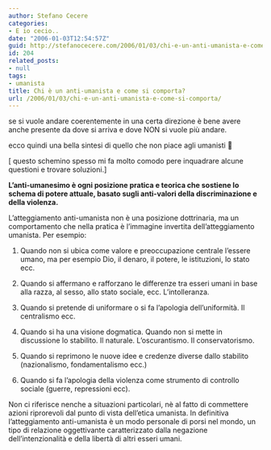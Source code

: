 ```yaml
---
author: Stefano Cecere
categories:
- E io cecio..
date: "2006-01-03T12:54:57Z"
guid: http://stefanocecere.com/2006/01/03/chi-e-un-anti-umanista-e-come-si-comporta/
id: 204
related_posts:
- null
tags:
- umanista
title: Chi è un anti-umanista e come si comporta?
url: /2006/01/03/chi-e-un-anti-umanista-e-come-si-comporta/
---
```


<img src='/wp-content/cattivi.jpeg' alt='' align='left' />se si vuole andare coerentemente in una certa direzione è bene avere anche presente da dove si arriva e dove NON si vuole più andare.
  
ecco quindi una bella sintesi di quello che non piace agli umanisti 🙂
  
[ questo schemino spesso mi fa molto comodo pere inquadrare alcune questioni e trovare soluzioni.]

**L&#8217;anti-umanesimo è ogni posizione pratica e teorica che sostiene lo schema di potere attuale, basato sugli anti-valori della discriminazione e della violenza.**
  
L&#8217;atteggiamento anti-umanista non è una posizione dottrinaria, ma un comportamento che nella pratica è l&#8217;immagine invertita dell&#8217;atteggiamento umanista. Per esempio:

1. Quando non si ubica come valore e preoccupazione centrale l&#8217;essere umano, ma per esempio Dio, il denaro, il potere, le istituzioni, lo stato ecc.

2. Quando si affermano e rafforzano le differenze tra esseri umani in base alla razza, al sesso, allo stato sociale, ecc. L&#8217;intolleranza.

3. Quando si pretende di uniformare o si fa l&#8217;apologia dell&#8217;uniformità. Il centralismo ecc.

4. Quando si ha una visione dogmatica. Quando non si mette in discussione lo stabilito. Il naturale. L&#8217;oscurantismo. Il conservatorismo.

5. Quando si reprimono le nuove idee e credenze diverse dallo stabilito (nazionalismo, fondamentalismo ecc.)

6. Quando si fa l&#8217;apologia della violenza come strumento di controllo sociale (guerre, repressioni ecc).

Non ci riferisce nenche a situazioni particolari, nè al fatto di commettere azioni riprorevoli dal punto di vista dell&#8217;etica umanista. In definitiva l&#8217;atteggiamento anti-umanista è un modo personale di porsi nel mondo, un tipo di relazione oggettivante caratterizzato dalla negazione dell&#8217;intenzionalità e della libertà di altri esseri umani.